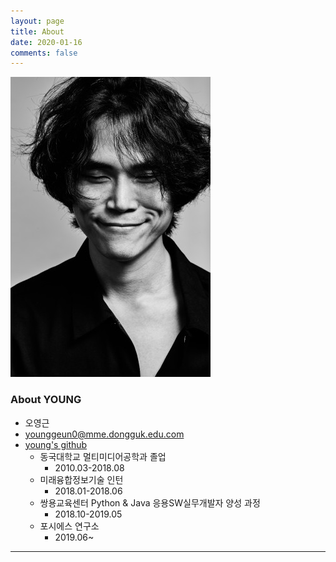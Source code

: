 ```yaml
---
layout: page
title: About
date: 2020-01-16
comments: false
---
```


![profile_img](https://github.com/younggeun0/younggeun0.github.io/blob/master/assets/img/profile2.jpg?raw=true)

### **About YOUNG**

* 오영근
* younggeun0@mme.dongguk.edu.com
* <a href="https://github.com/younggeun0">young's github</a>
  - 동국대학교 멀티미디어공학과 졸업
    + 2010.03-2018.08
  - 미래융합정보기술 인턴
    + 2018.01-2018.06
  - 쌍용교육센터 Python & Java 응용SW실무개발자 양성 과정
    + 2018.10-2019.05
  - 포시에스 연구소
    + 2019.06~

---
